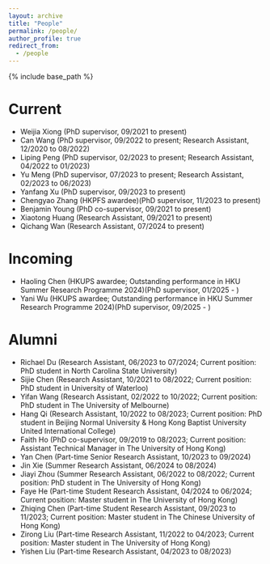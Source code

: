 ```yaml
---
layout: archive
title: "People"
permalink: /people/
author_profile: true
redirect_from:
  - /people
---
```


{% include base_path %}

Current
======
* Weijia Xiong (PhD supervisor, 09/2021 to present)
* Can Wang (PhD supervisor, 09/2022 to present; Research Assistant, 12/2020 to 08/2022)
* Liping Peng (PhD supervisor, 02/2023 to present; Research Assistant, 04/2022 to 01/2023)
* Yu Meng (PhD supervisor, 07/2023 to present; Research Assistant, 02/2023 to 06/2023)
* Yanfang Xu (PhD supervisor, 09/2023 to present)
* Chengyao Zhang (HKPFS awardee)(PhD supervisor, 11/2023 to present)
* Benjamin Young (PhD co-supervisor, 09/2021 to present)
* Xiaotong Huang (Research Assistant, 09/2021 to present)
* Qichang Wan (Research Assistant, 07/2024 to present)

Incoming
======
* Haoling Chen (HKUPS awardee; Outstanding performance in HKU Summer Research Programme 2024)(PhD supervisor, 01/2025 - )
* Yani Wu (HKUPS awardee; Outstanding performance in HKU Summer Research Programme 2024)(PhD supervisor, 09/2025 - )

Alumni
======
* Richael Du (Research Assistant, 06/2023 to 07/2024; Current position: PhD student in North Carolina State University)
* Sijie Chen (Research Assistant, 10/2021 to 08/2022; Current position: PhD student in University of Waterloo)
* Yifan Wang (Research Assistant, 02/2022 to 10/2022; Current position: PhD student in The University of Melbourne)
* Hang Qi (Research Assistant, 10/2022 to 08/2023; Current position: PhD student in Beijing Normal University & Hong Kong Baptist University United International College)
* Faith Ho (PhD co-supervisor, 09/2019 to 08/2023; Current position: Assistant Technical Manager in The University of Hong Kong)
* Yan Chen (Part-time Senior Research Assistant, 10/2023 to 09/2024)
* Jin Xie (Summer Research Assistant, 06/2024 to 08/2024)
* Jiayi Zhou (Summer Research Assistant, 06/2022 to 08/2022; Current position: PhD student in The University of Hong Kong)
* Faye He (Part-time Student Research Assistant, 04/2024 to 06/2024; Current position: Master student in The University of Hong Kong)
* Zhiqing Chen (Part-time Student Research Assistant, 09/2023 to 11/2023; Current position: Master student in The Chinese University of Hong Kong)
* Zirong Liu (Part-time Research Assistant, 11/2022 to 04/2023; Current position: Master student in The University of Hong Kong)  
* Yishen Liu (Part-time Research Assistant, 04/2023 to 08/2023)

